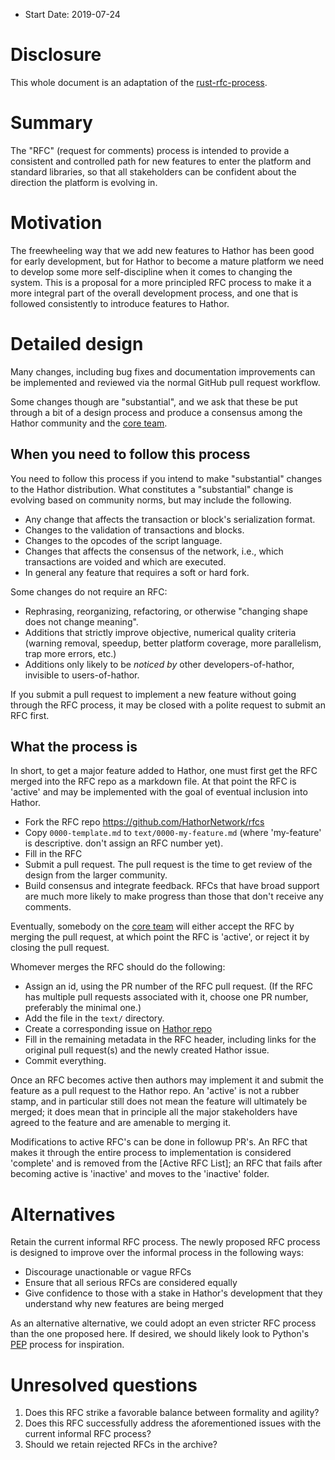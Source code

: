 - Start Date: 2019-07-24

# Disclosure
[Disclosure]: #disclosure

This whole document is an adaptation of the [rust-rfc-process].

# Summary
[Summary]: #summary

The "RFC" (request for comments) process is intended to provide a consistent and
controlled path for new features to enter the platform and standard libraries,
so that all stakeholders can be confident about the direction the platform is
evolving in.

# Motivation
[Motivation]: #motivation

The freewheeling way that we add new features to Hathor has been good for early
development, but for Hathor to become a mature platform we need to develop some
more self-discipline when it comes to changing the system.  This is a proposal
for a more principled RFC process to make it a more integral part of the overall
development process, and one that is followed consistently to introduce features
to Hathor.

# Detailed design
[Detailed design]: #detailed-design

Many changes, including bug fixes and documentation improvements can be
implemented and reviewed via the normal GitHub pull request workflow.

Some changes though are "substantial", and we ask that these be put through a
bit of a design process and produce a consensus among the Hathor community and
the [core team].

## When you need to follow this process
[When you need to follow this process]: #when-you-need-to-follow-this-process

You need to follow this process if you intend to make "substantial" changes to
the Hathor distribution. What constitutes a "substantial" change is evolving
based on community norms, but may include the following.

- Any change that affects the transaction or block's serialization format.
- Changes to the validation of transactions and blocks.
- Changes to the opcodes of the script language.
- Changes that affects the consensus of the network, i.e., which transactions
  are voided and which are executed.
- In general any feature that requires a soft or hard fork.

Some changes do not require an RFC:

- Rephrasing, reorganizing, refactoring, or otherwise "changing shape does not
  change meaning".
- Additions that strictly improve objective, numerical quality criteria (warning
  removal, speedup, better platform coverage, more parallelism, trap more
  errors, etc.)
- Additions only likely to be _noticed by_ other developers-of-hathor, invisible
  to users-of-hathor.

If you submit a pull request to implement a new feature without going through
the RFC process, it may be closed with a polite request to submit an RFC first.

## What the process is
[What the process is]: #what-the-process-is

In short, to get a major feature added to Hathor, one must first get the RFC
merged into the RFC repo as a markdown file. At that point the RFC is 'active'
and may be implemented with the goal of eventual inclusion into Hathor.

- Fork the RFC repo https://github.com/HathorNetwork/rfcs
- Copy `0000-template.md` to `text/0000-my-feature.md` (where 'my-feature' is
  descriptive. don't assign an RFC number yet).
- Fill in the RFC
- Submit a pull request. The pull request is the time to get review of the
  design from the larger community.
- Build consensus and integrate feedback. RFCs that have broad support are much
  more likely to make progress than those that don't receive any comments.

Eventually, somebody on the [core team] will either accept the RFC by merging
the pull request, at which point the RFC is 'active', or reject it by closing
the pull request.

Whomever merges the RFC should do the following:

- Assign an id, using the PR number of the RFC pull request. (If the RFC has
  multiple pull requests associated with it, choose one PR number, preferably
  the minimal one.)
- Add the file in the `text/` directory.
- Create a corresponding issue on
  [Hathor repo](https://github.com/HathorNetwork/hathor-python)
- Fill in the remaining metadata in the RFC header, including links for the
  original pull request(s) and the newly created Hathor issue.
- Commit everything.

Once an RFC becomes active then authors may implement it and submit the feature
as a pull request to the Hathor repo. An 'active' is not a rubber stamp, and in
particular still does not mean the feature will ultimately be merged; it does
mean that in principle all the major stakeholders have agreed to the feature and
are amenable to merging it.

Modifications to active RFC's can be done in followup PR's. An RFC that makes it
through the entire process to implementation is considered 'complete' and is
removed from the [Active RFC List]; an RFC that fails after becoming active is
'inactive' and moves to the 'inactive' folder.

# Alternatives
[alternatives]: #alternatives

Retain the current informal RFC process. The newly proposed RFC process is
designed to improve over the informal process in the following ways:

- Discourage unactionable or vague RFCs
- Ensure that all serious RFCs are considered equally
- Give confidence to those with a stake in Hathor's development that they
  understand why new features are being merged

As an alternative alternative, we could adopt an even stricter RFC process than
the one proposed here. If desired, we should likely look to Python's [PEP]
process for inspiration.

# Unresolved questions
[unresolved-questions]: #unresolved-questions

1. Does this RFC strike a favorable balance between formality and agility?
2. Does this RFC successfully address the aforementioned issues with the current
   informal RFC process?
3. Should we retain rejected RFCs in the archive?

[core team]: https://hathor.network/team/
[PEP]: http://legacy.python.org/dev/peps/pep-0001/
[rust-rfc-process]: https://github.com/rust-lang/rfcs/blob/master/text/0002-rfc-process.md
